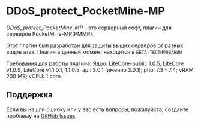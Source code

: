 # DDoS_protect_PocketMine-MP
*DDoS_protect_PocketMine-MP* - это серверный софт, плагин для серверов PocketMine-MP(PMMP).

Этот плагин был разработан для защиты выших серверов от разных видов атак.
Плагин в данный момент находится в `БЕТА-ТЕСТИРОВАНИИ`

Требования для работы плагина:
Ядро: LiteCore-public 1.0.5, LiteCore v1.0.9, LiteCore v1.1.0.1, 1.1.0.5.
api: 3.0.1 (именно 3.0.1);
php: 7.3 - 7.4;
vRAM: 200 MB;
vCPU: 1 core.


## Поддержка
Если вы нашли ошибку или у вас есть вопросы, пожалуйста, создайте проблему на [GitHub Issues](https://github.com/Rconov/DDoS_protect_PocketMine-MP/issues).
